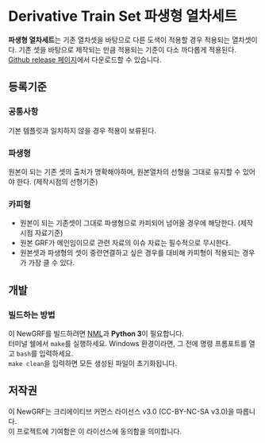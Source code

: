 # Derivative Train Set 파생형 열차세트
**파생형 열차세트**는 기존 열차셋을 바탕으로 다른 도색이 적용할 경우 적용되는 열차셋이다.
기존 셋을 바탕으로 제작되는 만큼 적용되는 기준이 다소 까다롭게 적용된다.
[Github release 페이지](https://github.com/DTS-NewGRF/DTS/releases)에서 다운로드할 수 있습니다.

## 등록기준
### 공통사항
기본 템플릿과 일치하지 않을 경우 적용이 보류된다.
### 파생형
원본이 되는 기존 셋의 출처가 명확해야하며, 원본열차의 선형을 그대로 유지할 수 있어야 한다. (제작시점의 선형기준)
### 카피형
- 원본이 되는 기존셋이 그대로 파생형으로 카피되어 넘어올 경우에 해당한다. (제작시점 자료기준)
- 원본 GRF가 메인임이므로 관련 자료의 이슈 자료는 필수적으로 무시한다.
- 원본셋과 파생형의 셋이 중련연결하고 싶은 경우를 대비해 카피형이 적용되는 경우가 가장 클 수 있다.

## 개발
### 빌드하는 방법
이 NewGRF를 빌드하려면 [NML](https://github.com/OpenTTD/nml)과 **Python 3**이 필요합니다.  
터미널 쉘에서 ``make``를 실행하세요. Windows 환경이라면, 그 전에 명령 프롬포트를 열고 ``bash``를 입력하세요.  
``make clean``을 입력하면 모든 생성된 파일이 초기화됩니다.

## 저작권
이 NewGRF는 크리에이티브 커먼스 라이선스 v3.0 (CC-BY-NC-SA v3.0)을 따릅니다. <br>
이 프로젝트에 기여함은 이 라이선스에 동의함을 의미합니다.
